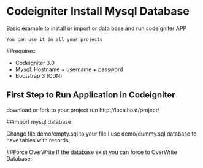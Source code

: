 # Codeigniter Install Mysql Database

Basic example to install or import or data base and run codeigniter APP

```You can use it in all your projects```

##requires:
- Codeigniter 3.0
- Mysql: Hostname + username + password
- Bootstrap 3 (CDN)

## First Step to Run Application in Codeigniter
download or fork to your project
run
http://localhost/project/

##import mysql database

Change file demo/empty.sql to your file
I use demo/dummy.sql database to have tables with records;

##Force OverWrite
If the database exist you can force to OverWrite Database;

